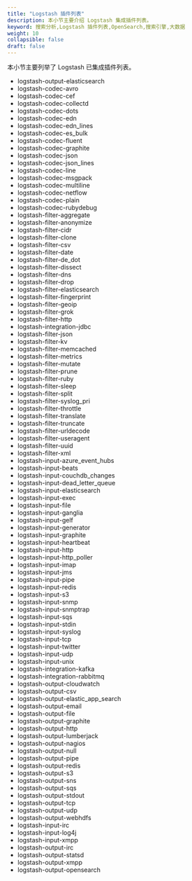 ```yaml
---
title: "Logstash 插件列表"
description: 本小节主要介绍 Logstash 集成插件列表。
keyword: 搜索分析,Logstash 插件列表,OpenSearch,搜索引擎,大数据
weight: 10
collapsible: false
draft: false
---
```


本小节主要列举了 Logstash 已集成插件列表。

- logstash-output-elasticsearch
- logstash-codec-avro
- logstash-codec-cef
- logstash-codec-collectd
- logstash-codec-dots
- logstash-codec-edn
- logstash-codec-edn_lines
- logstash-codec-es_bulk
- logstash-codec-fluent
- logstash-codec-graphite
- logstash-codec-json
- logstash-codec-json_lines
- logstash-codec-line
- logstash-codec-msgpack
- logstash-codec-multiline
- logstash-codec-netflow
- logstash-codec-plain
- logstash-codec-rubydebug
- logstash-filter-aggregate
- logstash-filter-anonymize
- logstash-filter-cidr
- logstash-filter-clone
- logstash-filter-csv
- logstash-filter-date
- logstash-filter-de_dot
- logstash-filter-dissect
- logstash-filter-dns
- logstash-filter-drop
- logstash-filter-elasticsearch
- logstash-filter-fingerprint
- logstash-filter-geoip
- logstash-filter-grok
- logstash-filter-http
- logstash-integration-jdbc
- logstash-filter-json
- logstash-filter-kv
- logstash-filter-memcached
- logstash-filter-metrics
- logstash-filter-mutate
- logstash-filter-prune
- logstash-filter-ruby
- logstash-filter-sleep
- logstash-filter-split
- logstash-filter-syslog_pri
- logstash-filter-throttle
- logstash-filter-translate
- logstash-filter-truncate
- logstash-filter-urldecode
- logstash-filter-useragent
- logstash-filter-uuid
- logstash-filter-xml
- logstash-input-azure_event_hubs
- logstash-input-beats
- logstash-input-couchdb_changes
- logstash-input-dead_letter_queue
- logstash-input-elasticsearch
- logstash-input-exec
- logstash-input-file
- logstash-input-ganglia
- logstash-input-gelf
- logstash-input-generator
- logstash-input-graphite
- logstash-input-heartbeat
- logstash-input-http
- logstash-input-http_poller
- logstash-input-imap
- logstash-input-jms
- logstash-input-pipe
- logstash-input-redis
- logstash-input-s3
- logstash-input-snmp
- logstash-input-snmptrap
- logstash-input-sqs
- logstash-input-stdin
- logstash-input-syslog
- logstash-input-tcp
- logstash-input-twitter
- logstash-input-udp
- logstash-input-unix
- logstash-integration-kafka
- logstash-integration-rabbitmq
- logstash-output-cloudwatch
- logstash-output-csv
- logstash-output-elastic_app_search
- logstash-output-email
- logstash-output-file
- logstash-output-graphite
- logstash-output-http
- logstash-output-lumberjack
- logstash-output-nagios
- logstash-output-null
- logstash-output-pipe
- logstash-output-redis
- logstash-output-s3
- logstash-output-sns
- logstash-output-sqs
- logstash-output-stdout
- logstash-output-tcp
- logstash-output-udp
- logstash-output-webhdfs
- logstash-input-irc
- logstash-input-log4j
- logstash-input-xmpp
- logstash-output-irc
- logstash-output-statsd
- logstash-output-xmpp
- logstash-output-opensearch
